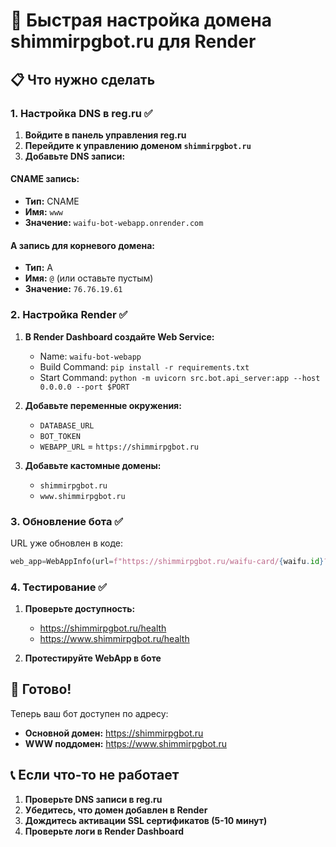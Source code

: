 # 🚀 Быстрая настройка домена shimmirpgbot.ru для Render

## 📋 Что нужно сделать

### 1. Настройка DNS в reg.ru ✅

1. **Войдите в панель управления reg.ru**
2. **Перейдите к управлению доменом `shimmirpgbot.ru`**
3. **Добавьте DNS записи:**

#### CNAME запись:
- **Тип:** CNAME
- **Имя:** `www`
- **Значение:** `waifu-bot-webapp.onrender.com`

#### A запись для корневого домена:
- **Тип:** A
- **Имя:** `@` (или оставьте пустым)
- **Значение:** `76.76.19.61`

### 2. Настройка Render ✅

1. **В Render Dashboard создайте Web Service:**
   - Name: `waifu-bot-webapp`
   - Build Command: `pip install -r requirements.txt`
   - Start Command: `python -m uvicorn src.bot.api_server:app --host 0.0.0.0 --port $PORT`

2. **Добавьте переменные окружения:**
   - `DATABASE_URL`
   - `BOT_TOKEN`
   - `WEBAPP_URL` = `https://shimmirpgbot.ru`

3. **Добавьте кастомные домены:**
   - `shimmirpgbot.ru`
   - `www.shimmirpgbot.ru`

### 3. Обновление бота ✅

URL уже обновлен в коде:
```python
web_app=WebAppInfo(url=f"https://shimmirpgbot.ru/waifu-card/{waifu.id}?waifu_id={waifu.id}")
```

### 4. Тестирование ✅

1. **Проверьте доступность:**
   - https://shimmirpgbot.ru/health
   - https://www.shimmirpgbot.ru/health

2. **Протестируйте WebApp в боте**

## 🎯 Готово!

Теперь ваш бот доступен по адресу:
- **Основной домен:** https://shimmirpgbot.ru
- **WWW поддомен:** https://www.shimmirpgbot.ru

## 📞 Если что-то не работает

1. **Проверьте DNS записи в reg.ru**
2. **Убедитесь, что домен добавлен в Render**
3. **Дождитесь активации SSL сертификатов (5-10 минут)**
4. **Проверьте логи в Render Dashboard**
